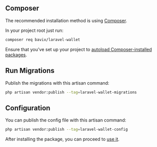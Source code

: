 ## Composer

The recommended installation method is using [Composer](https://getcomposer.org/).

In your project root just run:

```bash
composer req bavix/laravel-wallet
```

Ensure that you’ve set up your project to [autoload Composer-installed packages](https://getcomposer.org/doc/01-basic-usage.md#autoloading).

## Run Migrations
Publish the migrations with this artisan command:
```bash
php artisan vendor:publish --tag=laravel-wallet-migrations
```

## Configuration
You can publish the config file with this artisan command:
```bash
php artisan vendor:publish --tag=laravel-wallet-config
```

After installing the package, you can proceed to [use it](basic-usage).
